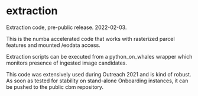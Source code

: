 # extraction
Extraction code, pre-public release. 2022-02-03.

This is the numba accelerated code that works with rasterized parcel features and mounted /eodata access.

Extraction scripts can be executed from a python_on_whales wrapper which monitors presence of ingested image candidates.

This code was extensively used during Outreach 2021 and is kind of robust. As soon as tested for stability on stand-alone Onboarding instances, it can be pushed to the public cbm repository.

